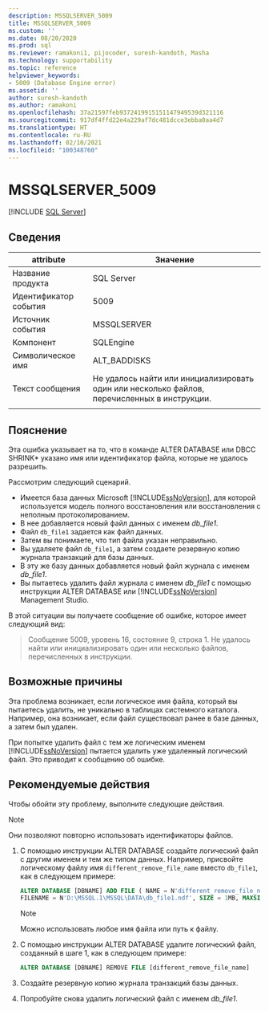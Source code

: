 ```yaml
---
description: MSSQLSERVER_5009
title: MSSQLSERVER_5009
ms.custom: ''
ms.date: 08/20/2020
ms.prod: sql
ms.reviewer: ramakoni1, pijocoder, suresh-kandoth, Masha
ms.technology: supportability
ms.topic: reference
helpviewer_keywords:
- 5009 (Database Engine error)
ms.assetid: ''
author: suresh-kandoth
ms.author: ramakoni
ms.openlocfilehash: 37a21597feb9372419915151147949539d321116
ms.sourcegitcommit: 917df4ffd22e4a229af7dc481dcce3ebba0aa4d7
ms.translationtype: HT
ms.contentlocale: ru-RU
ms.lasthandoff: 02/10/2021
ms.locfileid: "100348760"
---
```

# <a name="mssqlserver_5009"></a>MSSQLSERVER_5009
 [!INCLUDE [SQL Server](../../includes/applies-to-version/sqlserver.md)]

## <a name="details"></a>Сведения

|attribute|Значение|
|---|---|
|Название продукта|SQL Server|
|Идентификатор события|5009|
|Источник события|MSSQLSERVER|
|Компонент|SQLEngine|
|Символическое имя|ALT_BADDISKS|
|Текст сообщения|Не удалось найти или инициализировать один или несколько файлов, перечисленных в инструкции.|
||

## <a name="explanation"></a>Пояснение

Эта ошибка указывает на то, что в команде ALTER DATABASE или DBCC SHRINK* указано имя или идентификатор файла, которые не удалось разрешить.

Рассмотрим следующий сценарий.

- Имеется база данных Microsoft [!INCLUDE[ssNoVersion](../../includes/ssnoversion-md.md)], для которой используется модель полного восстановления или восстановления с неполным протоколированием.
- В нее добавляется новый файл данных с именем *db_file1*.
- Файл `db_file1` задается как файл данных.
- Затем вы понимаете, что тип файла указан неправильно.
- Вы удаляете файл `db_file1`, а затем создаете резервную копию журнала транзакций для базы данных.
- В эту же базу данных добавляется новый файл журнала с именем *db_file1*.
- Вы пытаетесь удалить файл журнала с именем *db_file1* с помощью инструкции ALTER DATABASE или [!INCLUDE[ssNoVersion](../../includes/ssnoversion-md.md)] Management Studio.

В этой ситуации вы получаете сообщение об ошибке, которое имеет следующий вид:

> Сообщение 5009, уровень 16, состояние 9, строка 1. Не удалось найти или инициализировать один или несколько файлов, перечисленных в инструкции.

## <a name="possible-causes"></a>Возможные причины

Эта проблема возникает, если логическое имя файла, который вы пытаетесь удалить, не уникально в таблицах системного каталога. Например, она возникает, если файл существовал ранее в базе данных, а затем был удален.

При попытке удалить файл с тем же логическим именем [!INCLUDE[ssNoVersion](../../includes/ssnoversion-md.md)] пытается удалить уже удаленный логический файл. Это приводит к сообщению об ошибке.

## <a name="user-action"></a>Рекомендуемые действия

Чтобы обойти эту проблему, выполните следующие действия.

> [!NOTE]
> Они позволяют повторно использовать идентификаторы файлов.

1. С помощью инструкции ALTER DATABASE создайте логический файл с другим именем и тем же типом данных. Например, присвойте логическому файлу имя `different_remove_file_name` вместо `db_file1`, как в следующем примере:

    ```sql
    ALTER DATABASE [DBNAME] ADD FILE ( NAME = N'different_remove_file_name',
    FILENAME = N'D:\MSSQL.1\MSSQL\DATA\db_file1.ndf', SIZE = 1MB, MAXSIZE = 1MB)
    ```

    > [!NOTE]
    > Можно использовать любое имя файла или путь к файлу.

1. С помощью инструкции ALTER DATABASE удалите логический файл, созданный в шаге 1, как в следующем примере:

    ```sql
    ALTER DATABASE [DBNAME] REMOVE FILE [different_remove_file_name]
    ```

1. Создайте резервную копию журнала транзакций базы данных.
1. Попробуйте снова удалить логический файл с именем *db_file1*.
